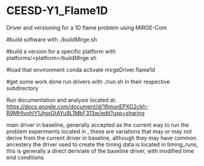 # CEESD-Y1_Flame1D

Driver and versioning for a 1D flame problem using MIRGE-Com

#build software with 
./buildMirge.sh

#build a version for a specific platform with 
platforms/\<platform\>/buildMirge.sh

#load that environment
conda activate mirgeDriver.flame1d

#get some work done
run drivers with ./run.sh in their respective subdirectory

Run documentation and analysis located at:
https://docs.google.com/document/d/16munEPXG2ckh-B9MHlvohlY1JtgxGtAYu9L1MbF313w/edit?usp=sharing



main driver in baseline, generally accepted as the current way to run the problem
experiments located in <experiments>, these are variations that may or may not derive from the current driver in baseline, although they may have common ancestery
the driver used to create the timing data is located in timing_runs, this is generally a direct deriviate of the baseline driver, with modified time end conditions
